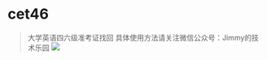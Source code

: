 # cet46
> 大学英语四六级准考证找回
具体使用方法请关注微信公众号：Jimmy的技术乐园
![](https://ws1.sinaimg.cn/large/006tKfTcgy1fir7abc894j30760760t7.jpg)
